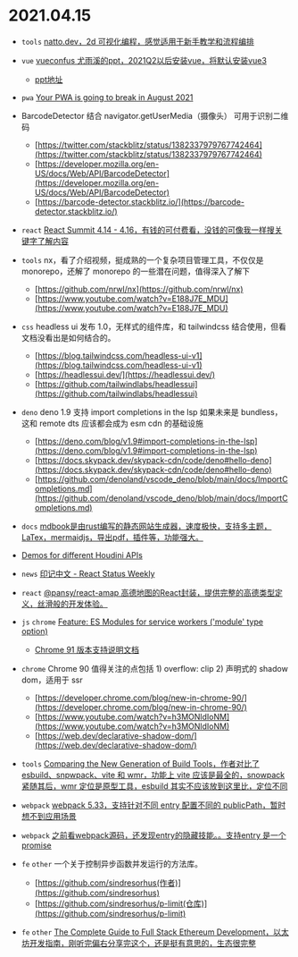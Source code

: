 # 2021.04.15

- `tools` [natto.dev，2d 可视化编程，感觉适用于新手教学和流程编排](https://natto.dev/example/1dcbeb7583624bf19d69b9942271a703)

- `vue` [vueconfus 尤雨溪的ppt，2021Q2以后安装vue，将默认安装vue3](https://twitter.com/youyuxi/status/1382373548317147147?s=05)
  - [ppt地址](https://docs.google.com/presentation/d/1Lu1X6dyofyWqE6lpWsdUAkHMWm9pB6A9bs187iIUin4/mobilepresent?slide=id.p)

- `pwa` [Your PWA is going to break in August 2021](https://link.medium.com/S91NRcCGsfb)

- BarcodeDetector 结合 navigator.getUserMedia（摄像头） 可用于识别二维码
  - [https://twitter.com/stackblitz/status/1382337979767742464](https://twitter.com/stackblitz/status/1382337979767742464)
  - [https://developer.mozilla.org/en-US/docs/Web/API/BarcodeDetector](https://developer.mozilla.org/en-US/docs/Web/API/BarcodeDetector)
  - [https://barcode-detector.stackblitz.io/](https://barcode-detector.stackblitz.io/)

- `react` [React Summit 4.14 - 4.16，有钱的可付费看，没钱的可像我一样搜关键字了解内容](https://remote.reactsummit.com)

- `tools` nx，看了介绍视频，挺成熟的一个复杂项目管理工具，不仅仅是 monorepo，还解了 monorepo 的一些潜在问题，值得深入了解下
  - [https://github.com/nrwl/nx](https://github.com/nrwl/nx)
  - [https://www.youtube.com/watch?v=E188J7E_MDU](https://www.youtube.com/watch?v=E188J7E_MDU)

- `css` headless ui 发布 1.0，无样式的组件库，和 tailwindcss 结合使用，但看文档没看出是如何结合的。
  - [https://blog.tailwindcss.com/headless-ui-v1](https://blog.tailwindcss.com/headless-ui-v1)
  - [https://headlessui.dev/](https://headlessui.dev/)
  - [https://github.com/tailwindlabs/headlessui](https://github.com/tailwindlabs/headlessui)

- `deno` deno 1.9 支持 import completions in the lsp 如果未来是 bundless，这和 remote dts 应该都会成为 esm cdn 的基础设施
  - [https://deno.com/blog/v1.9#import-completions-in-the-lsp](https://deno.com/blog/v1.9#import-completions-in-the-lsp)
  - [https://docs.skypack.dev/skypack-cdn/code/deno#hello-deno](https://docs.skypack.dev/skypack-cdn/code/deno#hello-deno)
  - [https://github.com/denoland/vscode_deno/blob/main/docs/ImportCompletions.md](https://github.com/denoland/vscode_deno/blob/main/docs/ImportCompletions.md)

- `docs` [mdbook是由rust编写的静态网站生成器，速度极快，支持多主题，LaTex，mermaidjs，导出pdf，插件等，功能强大。](https://github.com/rust-lang/mdBook)

- [Demos for different Houdini APIs](https://github.com/GoogleChromeLabs/houdini-samples)

- `news` [印记中文 - React Status Weekly](https://docschina.org/weekly/react/docs)

- `react` [@pansy/react-amap 高德地图的React封装，提供完整的高德类型定义，丝滑般的开发体验。](https://github.com/pansyjs/react-amap)

- `js` `chrome` [Feature: ES Modules for service workers ('module' type option)](https://www.chromestatus.com/features/4609574738853888)
  - [Chrome 91 版本支持说明文档](https://docs.google.com/document/d/1SeQ085YdBTtW3D_ygSpO0Wz2DAe8QiS1gj37IG5lstg/edit#)

- `chrome` Chrome 90 值得关注的点包括 1) overflow: clip 2) 声明式的 shadow dom，适用于 ssr
  - [https://developer.chrome.com/blog/new-in-chrome-90/](https://developer.chrome.com/blog/new-in-chrome-90/)
  - [https://www.youtube.com/watch?v=h3MONldIoNM](https://www.youtube.com/watch?v=h3MONldIoNM)
  - [https://web.dev/declarative-shadow-dom/](https://web.dev/declarative-shadow-dom/)

- `tools` [Comparing the New Generation of Build Tools，作者对比了 esbuild、snpwpack、vite 和 wmr，功能上 vite 应该是最全的，snowpack 紧随其后，wmr 定位是原型工具，esbuild 其实不应该放到这里比，定位不同](https://css-tricks.com/comparing-the-new-generation-of-build-tools)

- `webpack` [webpack 5.33，支持针对不同 entry 配置不同的 publicPath，暂时想不到应用场景](https://github.com/webpack/webpack/releases/tag/v5.33.0)

- `webpack` [之前看webpack源码，还发现entry的隐藏技能。。支持entry 是一个 promise](https://github.com/webpack/webpack/blob/master/lib/DynamicEntryPlugin.js)

- `fe` `other` 一个关于控制异步函数并发运行的方法库。
  - [https://github.com/sindresorhus(作者)](https://github.com/sindresorhus)
  - [https://github.com/sindresorhus/p-limit(仓库)](https://github.com/sindresorhus/p-limit)

- `fe` `other` [The Complete Guide to Full Stack Ethereum Development，以太坊开发指南，刚听完偏右分享完这个，还是挺有意思的，生态很完整](https://dev.to/dabit3/the-complete-guide-to-full-stack-ethereum-development-3j13)
